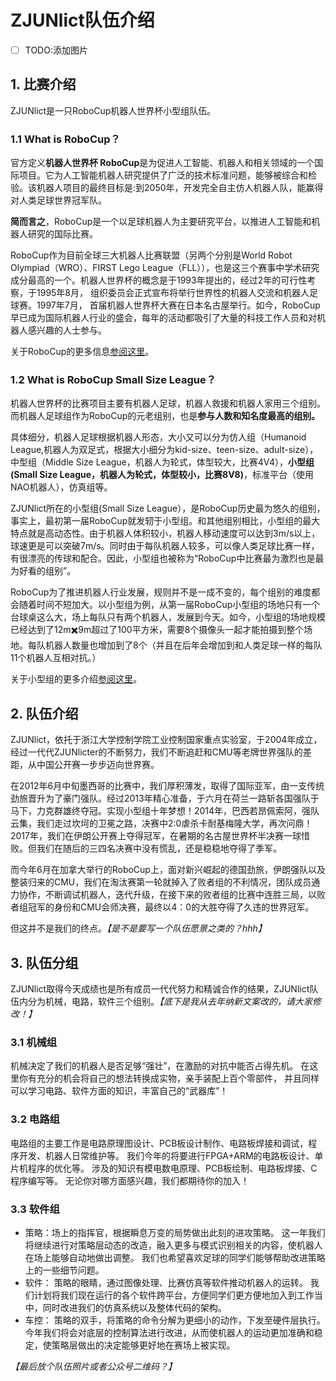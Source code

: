 # ZJUNlict队伍介绍

- [ ] TODO:添加图片

## 1. 比赛介绍

ZJUNlict是一只RoboCup机器人世界杯小型组队伍。

### 1.1 What is RoboCup？
官方定义**机器人世界杯 RoboCup**是为促进人工智能、机器人和相关领域的一个国际项目。它为人工智能机器人研究提供了广泛的技术标准问题，能够被综合和检验。该机器人项目的最终目标是:到2050年，开发完全自主仿人机器人队，能赢得对人类足球世界冠军队。

**简而言之**，RoboCup是一个以足球机器人为主要研究平台，以推进人工智能和机器人研究的国际比赛。

RoboCup作为目前全球三大机器人比赛联盟（另两个分别是World Robot Olympiad（WRO）、FIRST Lego League（FLL）），也是这三个赛事中学术研究成分最高的一个。机器人世界杯的概念是于1993年提出的，经过2年的可行性考察，于1995年8月， 组织委员会正式宣布将举行世界性的机器人交流和机器人足球赛。1997年7月， 首届机器人世界杯大赛在日本名古屋举行。如今，RoboCup早已成为国际机器人行业的盛会，每年的活动都吸引了大量的科技工作人员和对机器人感兴趣的人士参与。

关于RoboCup的更多信息[参阅这里](https://en.wikipedia.org/wiki/RoboCup#cite_note-14)。

 ### 1.2 What is RoboCup Small Size League？

机器人世界杯的比赛项目主要有机器人足球，机器人救援和机器人家用三个组别。而机器人足球组作为RoboCup的元老组别，也是**参与人数和知名度最高的组别。**

具体细分，机器人足球根据机器人形态，大小又可以分为仿人组（Humanoid League,机器人为双足式，根据大小细分为kid-size、teen-size、adult-size），中型组（Middle Size League，机器人为轮式，体型较大，比赛4V4），**小型组(Small Size League，机器人为轮式，体型较小，比赛8V8)**，标准平台（使用NAO机器人），仿真组等。

ZJUNlict所在的小型组(Small Size League），是RoboCup历史最为悠久的组别，事实上，最初第一届RoboCup就发轫于小型组。和其他组别相比，小型组的最大特点就是高动态性。由于机器人体积较小，机器人移动速度可以达到3m/s以上，球速更是可以突破7m/s。同时由于每队机器人较多，可以像人类足球比赛一样，有很漂亮的传球和配合。因此，小型组也被称为“RoboCup中比赛最为激烈也是最为好看的组别”。

RoboCup为了推进机器人行业发展，规则并不是一成不变的，每个组别的难度都会随着时间不短加大。以小型组为例，从第一届RoboCup小型组的场地只有一个台球桌这么大，场上每队只有两个机器人，发展到今天。如今，小型组的场地规模已经达到了12m✖️9m超过了100平方米，需要8个摄像头一起才能拍摄到整个场地。每队机器人数量也增加到了8个（并且在后年会增加到和人类足球一样的每队11个机器人互相对抗。）

关于小型组的更多介绍[参阅这里](http://wiki.robocup.org/Small_Size_League)。



## 2. 队伍介绍

ZJUNlict，依托于浙江大学控制学院工业控制国家重点实验室，于2004年成立，经过一代代ZJUNlicter的不断努力，我们不断追赶和CMU等老牌世界强队的差距，从中国公开赛一步步迈向世界赛。

在2012年6月中旬墨西哥的比赛中，我们厚积薄发，取得了国际亚军，由一支传统劲旅晋升为了豪门强队。经过2013年精心准备，于六月在荷兰一路斩各国强队于马下，力克群雄终夺冠。实现小型组十年梦想！2014年，巴西若昂佩索阿，强队云集，我们走过坎坷的卫冕之路，决赛中2:0虐杀卡耐基梅隆大学，再次问鼎！2017年，我们在伊朗公开赛上夺得冠军，在暑期的名古屋世界杯半决赛一球惜败。但我们在随后的三四名决赛中没有慌乱，还是稳稳地夺得了季军。 

而今年6月在加拿大举行的RoboCup上，面对新兴崛起的德国劲旅，伊朗强队以及整装归来的CMU，我们在淘汰赛第一轮就掉入了败者组的不利情况，团队成员通力协作，不断调试机器人，迭代升级，在接下来的败者组的比赛中连胜三局，以败者组冠军的身份和CMU会师决赛，最终以4：0的大胜夺得了久违的世界冠军。

但这并不是我们的终点。*【是不是要写一个队伍愿景之类的？hhh】*

## 3. 队伍分组

ZJUNlict取得今天成绩也是所有成员一代代努力和精诚合作的结果，ZJUNlict队伍内分为机械，电路，软件三个组别。*【底下是我从去年纳新文案改的，请大家修改！】*

### 3.1 机械组

机械决定了我们的机器人是否足够“强壮”，在激励的对抗中能否占得先机。 在这里你有充分的机会将自己的想法转换成实物，亲手装配上百个零部件， 并且同样可以学习电路、软件方面的知识，丰富自己的“武器库”！

### 3.2 电路组

电路组的主要工作是电路原理图设计、PCB板设计制作、电路板焊接和调试，程序开发、机器人日常维护等。 我们今年的将要进行FPGA+ARM的电路板设计、单片机程序的优化等。 涉及的知识有模电数电原理、PCB板绘制、电路板焊接、C程序编写等。 无论你对哪方面感兴趣，我们都期待你的加入！ 

### 3.3 软件组

- 策略：场上的指挥官，根据瞬息万变的局势做出此刻的进攻策略。 这一年我们将继续进行对策略层动态的改造，融入更多与模式识别相关的内容，使机器人在场上能够自动地做出调整。 我们也希望喜欢足球的同学们能够帮助改进策略上的一些细节问题。   
- 软件： 策略的眼睛，通过图像处理、比赛仿真等软件推动机器人的运转。 我们计划将我们现在运行的各个软件跨平台，方便同学们更方便地加入到工作当中，同时改进我们的仿真系统以及整体代码的架构。   
- 车控： 策略的双手，将策略的命令分解为更细小的动作，下发至硬件层执行。 今年我们将会对底层的控制算法进行改进，从而使机器人的运动更加准确和稳定，使策略层做出的决定能够更好地在赛场上被实现。 



*【最后放个队伍照片或者公众号二维码？】*
